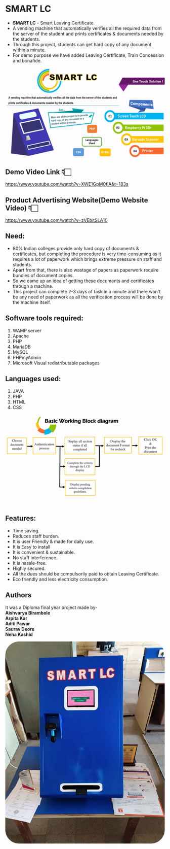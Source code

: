 # SMART LC
- **SMART LC** - Smart Leaving Certificate.
- A vending machine that automatically verifies all the required data from the server of the student and prints certificates & documents needed by the students.
- Through this project, students can get hard copy of any document within a minute.
- For demo purpose we have added Leaving Certificate, Train Concession and bonafide.

![alt text](https://github.com/AishMahadeo/SMART-LC/blob/master/photo.png)


## Demo Video Link 👇🏻
https://www.youtube.com/watch?v=XWE1GpM0fiA&t=183s

## Product Advertising Website(Demo Website Video) 👇🏻
https://www.youtube.com/watch?v=zVEbitSLA10

## Need:
- 80% Indian colleges provide only hard copy of documents & certificates, but completing the procedure is very time-consuming as it requires a lot of paperwork which brings extreme pressure on staff and students. 
- Apart from that, there is also wastage of papers as paperwork require bundles of document copies. 
- So we came up an idea of getting these documents and certificates through a machine. 
- This project can complete 2-3 days of task in a minute and there won't be any need of paperwork as all the verification process will be done by the machine itself.

## Software tools required:
1. WAMP server
2. Apache
3. PHP
4. MariaDB
5. MySQL
6. PHPmyAdmin
7. Microsoft Visual redistributable packages

## Languages used:
1. JAVA
2. PHP
3. HTML
4. CSS

![alt text](https://github.com/AishMahadeo/SMART-LC/blob/master/working%20block%20diagram.png)
## Features:
- Time saving. 
- Reduces staff burden.
- It is user Friendly & made for daily use.
- It is Easy to install
- It is convenient & sustainable.
- No staff interference.
- It is hassle-free.
- Highly secured.
- All the dues should be compulsorily paid to obtain Leaving Certificate.
- Eco friendly and less electricity consumption.


## Authors
 It was a Diploma final year project made by-\
 **Aishvarya Birambole**\
 **Arpita Kar**\
 **Aditi Pawar**\
 **Saurav Deore**\
 **Neha Kashid**

![alt text](https://github.com/AishMahadeo/SMART-LC/blob/master/SMART%20LC.jpg)
